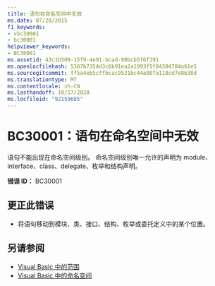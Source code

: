 ```yaml
---
title: 语句在命名空间中无效
ms.date: 07/20/2015
f1_keywords:
- vbc30001
- bc30001
helpviewer_keywords:
- BC30001
ms.assetid: 43c1b509-15f9-4e91-bcad-90bcb5f6f191
ms.openlocfilehash: 5307b7354d3c6b91ea2a1993f5f84384784a61e5
ms.sourcegitcommit: ff5a4eb5cffbcac9521bc44a907a118cd7e8638d
ms.translationtype: MT
ms.contentlocale: zh-CN
ms.lasthandoff: 10/17/2020
ms.locfileid: "92159685"
---
```

# <a name="bc30001-statement-is-not-valid-in-a-namespace"></a>BC30001：语句在命名空间中无效

语句不能出现在命名空间级别。 命名空间级别唯一允许的声明为 module、interface、class、delegate、枚举和结构声明。

 **错误 ID：** BC30001

## <a name="to-correct-this-error"></a>更正此错误

- 将语句移动到模块、类、接口、结构、枚举或委托定义中的某个位置。

## <a name="see-also"></a>另请参阅

- [Visual Basic 中的范围](../../programming-guide/language-features/declared-elements/scope.md)
- [Visual Basic 中的命名空间](../../programming-guide/program-structure/namespaces.md)
